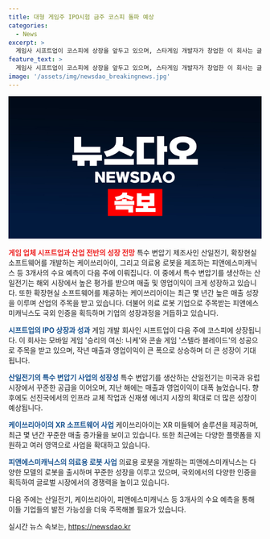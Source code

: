 ```yaml
---
title: 대형 게임주 IPO시험 금주 코스피 돌파 예상
categories:
  - News
excerpt: >
  게임사 시프트업이 코스피에 상장을 앞두고 있으며, 스타게임 개발자가 창업한 이 회사는 글로벌 시장에서의 성과와 전문성을 바탕으로 큰 주목을 받고 있다. 또한, 특수 변압기 회사인 산일전기의 성장세와 확장현실 소프트웨어를 제공하는 케이쓰리아이, 의료용 로봇을 생산하는 피앤에스미캐닉스 등 3곳의 수요 예측이 관심을 끌고 있다. 이들 기업의 성장과 향후 전망에 대한 관심이 뜨겁게 높아지고 있다.
feature_text: >
  게임사 시프트업이 코스피에 상장을 앞두고 있으며, 스타게임 개발자가 창업한 이 회사는 글로벌 시장에서의 성과와 전문성을 바탕으로 큰 주목을 받고 있다. 또한, 특수 변압기 회사인 산일전기의 성장세와 확장현실 소프트웨어를 제공하는 케이쓰리아이, 의료용 로봇을 생산하는 피앤에스미캐닉스 등 3곳의 수요 예측이 관심을 끌고 있다. 이들 기업의 성장과 향후 전망에 대한 관심이 뜨겁게 높아지고 있다.
image: '/assets/img/newsdao_breakingnews.jpg'
---
```


<p><img src="/assets/img/newsdao_breakingnews.jpg" alt="cryptoinkorea 속보" /></p>

<p><b><span style="color: #ee2323;">게임 업체 시프트업과 산업 전반의 성장 전망</span></b>
특수 변압기 제조사인 산일전기, 확장현실 소프트웨어를 개발하는 케이쓰리아이, 그리고 의료용 로봇을 제조하는 피앤에스미캐닉스 등 3개사의 수요 예측이 다음 주에 이뤄집니다. 이 중에서 특수 변압기를 생산하는 산일전기는 해외 시장에서 높은 평가를 받으며 매출 및 영업이익이 크게 성장하고 있습니다. 또한 확장현실 소프트웨어를 제공하는 케이쓰리아이는 최근 몇 년간 높은 매출 성장을 이루며 산업의 주목을 받고 있습니다. 더불어 의료 로봇 기업으로 주목받는 피앤에스미캐닉스도 국외 인증을 획득하며 기업의 성장과정을 거듭하고 있습니다.</p>

<p><b><span style="color: #1a5490;">시프트업의 IPO 상장과 성과</span></b>
게임 개발 회사인 시프트업이 다음 주에 코스피에 상장됩니다. 이 회사는 모바일 게임 '승리의 여신: 니케'와 콘솔 게임 '스텔라 블레이드'의 성공으로 주목을 받고 있으며, 작년 매출과 영업이익이 큰 폭으로 상승하며 더 큰 성장이 기대됩니다.</p>

<p><b><span style="color: #1a5490;">산일전기의 특수 변압기 사업의 성장성</span></b>
특수 변압기를 생산하는 산일전기는 미국과 유럽 시장에서 꾸준한 공급을 이어오며, 지난 해에는 매출과 영업이익이 대폭 늘었습니다. 향후에도 선진국에서의 인프라 교체 작업과 신재생 에너지 시장의 확대로 더 많은 성장이 예상됩니다.</p>

<p><b><span style="color: #1a5490;">케이쓰리아이의 XR 소프트웨어 사업</span></b>
케이쓰리아이는 XR 미들웨어 솔루션을 제공하며, 최근 몇 년간 꾸준한 매출 증가율을 보이고 있습니다. 또한 최근에는 다양한 플랫폼을 지원하고 여러 영역으로 사업을 확대하고 있습니다.</p>

<p><b><span style="color: #1a5490;">피앤에스미캐닉스의 의료용 로봇 사업</span></b>
의료용 로봇을 개발하는 피앤에스미캐닉스는 다양한 모델의 로봇을 출시하며 꾸준한 성장을 이루고 있으며, 국외에서의 다양한 인증을 획득하여 글로벌 시장에서의 경쟁력을 높이고 있습니다. </p>

<p>다음 주에는 산일전기, 케이쓰리아이, 피앤에스미캐닉스 등 3개사의 수요 예측을 통해 이들 기업들의 발전 가능성을 더욱 주목해볼 필요가 있습니다.</p>
실시간 뉴스 속보는, <a href="https://newsdao.kr" rel="dofollow">https://newsdao.kr</a>


